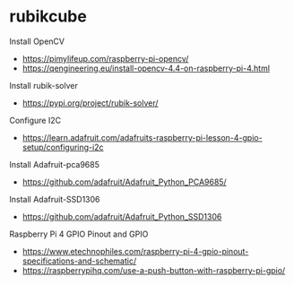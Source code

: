 # rubikcube

Install OpenCV 
   * https://pimylifeup.com/raspberry-pi-opencv/
   * https://qengineering.eu/install-opencv-4.4-on-raspberry-pi-4.html
    
Install rubik-solver
   * https://pypi.org/project/rubik-solver/

Configure I2C

   * https://learn.adafruit.com/adafruits-raspberry-pi-lesson-4-gpio-setup/configuring-i2c

Install Adafruit-pca9685

   * https://github.com/adafruit/Adafruit_Python_PCA9685/

Install Adafruit-SSD1306

   * https://github.com/adafruit/Adafruit_Python_SSD1306

Raspberry Pi 4 GPIO Pinout and GPIO

   * https://www.etechnophiles.com/raspberry-pi-4-gpio-pinout-specifications-and-schematic/
   * https://raspberrypihq.com/use-a-push-button-with-raspberry-pi-gpio/
